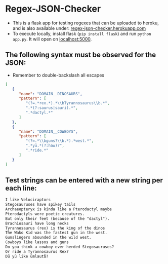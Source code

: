 # Regex-JSON-Checker

- This is a flask app for testing regexes that can be uploaded to heroku, and is also available under:
[regex-json-checker.herokuapp.com](https://regex-json-checker.herokuapp.com)
- To execute locally, install flask (`pip install flask`) and run `python app.py`. It will open on [localhost:5000](localhost:5000).

## The following syntax must be observed for the JSON:
- Remember to double-backslash all escapes
```json
[
   {
      "name": "DOMAIN__DINOSAURS",
      "pattern": [
         "(?=.*rex.*).*\\bTyrannosaurus\\b.*",
         ".*(?:saurus|sauri).*",
         ".*dactyl.*"
      ]
   },
   {
      "name": "DOMAIN__COWBOYS",
      "pattern": [
         "(?=.*\\bguns?\\b.*).*west.*",
         ".*yü.*(?:haw)?",
         ".*ride.*"
      ]
   }
]
```
## Test strings can be entered with a new string per each line:

```txt
I like Velociraptors
Stegosauruses have spikey tails
Archaeopteryx is kinda like a Pterodactyl maybe
Pterodactyls were poetic creatures. 
But only their feet (because of the "dactyl").
Brachiosauri have long necks
Tyrannosaurus (rex) is the king of the dinos
The Wako Kid was the fastest gun in the west.
Gunslingers abounded in the wild west.
Cowboys like lassos and guns
Do you think a cowboy ever herded Stegosauruses?
Or ride a Tyrannosaurus Rex?
Dü yü like ümlautß?
```